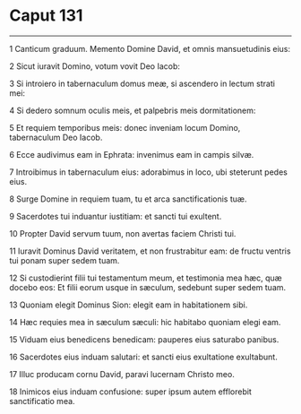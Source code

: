 # Caput 131

***

1 Canticum graduum. Memento Domine David, et omnis mansuetudinis eius:

2 Sicut iuravit Domino, votum vovit Deo Iacob:

3 Si introiero in tabernaculum domus meæ, si ascendero in lectum strati mei:

4 Si dedero somnum oculis meis, et palpebris meis dormitationem:

5 Et requiem temporibus meis: donec inveniam locum Domino, tabernaculum Deo Iacob.

6 Ecce audivimus eam in Ephrata: invenimus eam in campis silvæ.

7 Introibimus in tabernaculum eius: adorabimus in loco, ubi steterunt pedes eius.

8 Surge Domine in requiem tuam, tu et arca sanctificationis tuæ.

9 Sacerdotes tui induantur iustitiam: et sancti tui exultent.

10 Propter David servum tuum, non avertas faciem Christi tui.

11 Iuravit Dominus David veritatem, et non frustrabitur eam: de fructu ventris tui ponam super sedem tuam.

12 Si custodierint filii tui testamentum meum, et testimonia mea hæc, quæ docebo eos: Et filii eorum usque in sæculum, sedebunt super sedem tuam.

13 Quoniam elegit Dominus Sion: elegit eam in habitationem sibi.

14 Hæc requies mea in sæculum sæculi: hic habitabo quoniam elegi eam.

15 Viduam eius benedicens benedicam: pauperes eius saturabo panibus.

16 Sacerdotes eius induam salutari: et sancti eius exultatione exultabunt.

17 Illuc producam cornu David, paravi lucernam Christo meo.

18 Inimicos eius induam confusione: super ipsum autem efflorebit sanctificatio mea.

